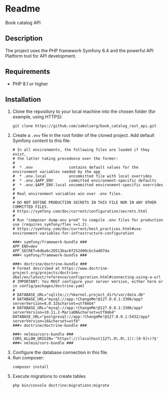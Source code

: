 # Readme

Book catalog API

## Description

The project uses the PHP framework Symfony 6.4 and the powerful API Platform tool for API development.

## Requirements

* PHP 8.1 or higher

## Installation

1. Clone the repository to your local machine into the chosen folder (for example, using HTTPS):
   ```
   git clone https://github.com/zabolserg/book_catalog_rest_api.git
   ```
2. Create a `.env` file in the root folder of the cloned project. Add default Symfony content to this file:
   ```
   # In all environments, the following files are loaded if they exist,
   # the latter taking precedence over the former:
   #
   #  * .env                contains default values for the environment variables needed by the app
   #  * .env.local          uncommitted file with local overrides
   #  * .env.$APP_ENV       committed environment-specific defaults
   #  * .env.$APP_ENV.local uncommitted environment-specific overrides
   #
   # Real environment variables win over .env files.
   #
   # DO NOT DEFINE PRODUCTION SECRETS IN THIS FILE NOR IN ANY OTHER COMMITTED FILES.
   # https://symfony.com/doc/current/configuration/secrets.html
   #
   # Run "composer dump-env prod" to compile .env files for production use (requires symfony/flex >=1.2).
   # https://symfony.com/doc/current/best_practices.html#use-environment-variables-for-infrastructure-configuration
   
   ###> symfony/framework-bundle ###
   APP_ENV=dev
   APP_SECRET=6dba6c20513bac6f252d00cbc5ad07da
   ###< symfony/framework-bundle ###
   
   ###> doctrine/doctrine-bundle ###
   # Format described at https://www.doctrine-project.org/projects/doctrine-dbal/en/latest/reference/configuration.html#connecting-using-a-url
   # IMPORTANT: You MUST configure your server version, either here or in config/packages/doctrine.yaml
   #
   # DATABASE_URL="sqlite:///%kernel.project_dir%/var/data.db"
   # DATABASE_URL="mysql://app:!ChangeMe!@127.0.0.1:3306/app?serverVersion=8.0.32&charset=utf8mb4"
   # DATABASE_URL="mysql://app:!ChangeMe!@127.0.0.1:3306/app?serverVersion=10.11.2-MariaDB&charset=utf8mb4"
   DATABASE_URL="postgresql://app:!ChangeMe!@127.0.0.1:5432/app?serverVersion=16&charset=utf8"
   ###< doctrine/doctrine-bundle ###
   
   ###> nelmio/cors-bundle ###
   CORS_ALLOW_ORIGIN='^https?://(localhost|127\.0\.0\.1)(:[0-9]+)?$'
   ###< nelmio/cors-bundle ###
   ```
3. Configure the database connection in this file.
4. Run composer:
   ```
   composer install
   ```
5. Execute migrations to create tables
   ```
   php bin/console doctrine:migrations:migrate
   ```
